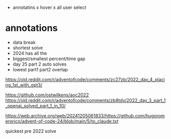 - annotatins
x hover
x all user select


# annotations
- data break
- shortest solve
- 2024 has all the 
- biggest/smallest percent/time gap
- day 25 part 2 auto solves
- lowest part1 part2 overlap


https://old.reddit.com/r/adventofcode/comments/zc27zb/2022_day_4_placing_1st_with_gpt3/

https://github.com/ostwilkens/aoc2022
https://old.reddit.com/r/adventofcode/comments/zb8tdv/2022_day_3_part_1_openai_solved_part_1_in_10/

https://web.archive.org/web/20241205061833/https://github.com/hugoromerorico/advent-of-code-24/blob/main/5/to_claude.txt


quickest pre 2022 solve






